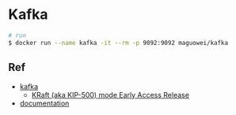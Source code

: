# Kafka

```bash
# run
$ docker run --name kafka -it --rm -p 9092:9092 maguowei/kafka
```

## Ref

- [kafka](https://github.com/apache/kafka)
  - [KRaft (aka KIP-500) mode Early Access Release](https://github.com/apache/kafka/tree/trunk/config/kraft)
- [documentation](https://kafka.apache.org/documentation/#gettingStarted)